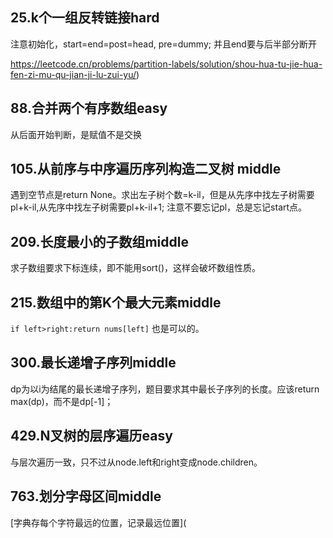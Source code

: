 ## 25.k个一组反转链接hard

注意初始化，start=end=post=head, pre=dummy; 并且end要与后半部分断开

https://leetcode.cn/problems/partition-labels/solution/shou-hua-tu-jie-hua-fen-zi-mu-qu-jian-ji-lu-zui-yu/)

## 88.合并两个有序数组easy

从后面开始判断，是赋值不是交换

## 105.从前序与中序遍历序列构造二叉树 middle

遇到空节点是return None。求出左子树个数=k-il，但是从先序中找左子树需要pl+k-il,从先序中找左子树需要pl+k-il+1; 注意不要忘记pl，总是忘记start点。

## 209.长度最小的子数组middle

求子数组要求下标连续，即不能用sort()，这样会破坏数组性质。

## 215.数组中的第K个最大元素middle

`if left>right:return nums[left]` 也是可以的。

## 300.最长递增子序列middle

dp为以i为结尾的最长递增子序列，题目要求其中最长子序列的长度。应该return max(dp)，而不是dp[-1]；

## 429.N叉树的层序遍历easy

与层次遍历一致，只不过从node.left和right变成node.children。

## 763.划分字母区间middle

[字典存每个字符最远的位置，记录最远位置](